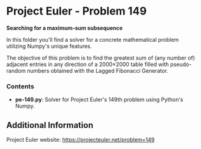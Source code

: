 # Project Euler - Problem 149

__Searching for a maximum-sum subsequence__


In this folder you'll find a solver for a concrete mathematical problem utilizing Numpy's unique features.


The objective of this problem is to find the greatest sum of (any number of) adjacent entries in any direction of a 2000×2000 table filled with pseudo-random numbers obtained with the Lagged Fibonacci Generator.


### Contents
* __pe-149.py__: Solver for Project Euler's 149th problem using Python's Numpy.

## Additional Information 
Project Euler website: https://projecteuler.net/problem=149
